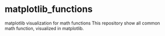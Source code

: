 # matplotlib_functions
matplotlib visualization for math functions 
This repository show all common math function, visualized in matplotlib.
